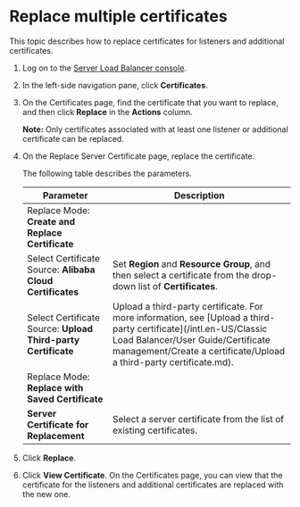 # Replace multiple certificates

This topic describes how to replace certificates for listeners and additional certificates.

1.  Log on to the [Server Load Balancer console](https://slb.console.aliyun.com/slb).

2.  In the left-side navigation pane, click **Certificates**.

3.  On the Certificates page, find the certificate that you want to replace, and then click **Replace** in the **Actions** column.

    **Note:** Only certificates associated with at least one listener or additional certificate can be replaced.

4.  On the Replace Server Certificate page, replace the certificate.

    The following table describes the parameters.

    |Parameter|Description|
    |---------|-----------|
    |Replace Mode: **Create and Replace Certificate**|
    |Select Certificate Source: **Alibaba Cloud Certificates**|Set **Region** and **Resource Group**, and then select a certificate from the drop-down list of **Certificates**.|
    |Select Certificate Source: **Upload Third-party Certificate**|Upload a third-party certificate. For more information, see [Upload a third-party certificate](/intl.en-US/Classic Load Balancer/User Guide/Certificate management/Create a certificate/Upload a third-party certificate.md).|
    |Replace Mode: **Replace with Saved Certificate**|
    |**Server Certificate for Replacement**|Select a server certificate from the list of existing certificates.|

5.  Click **Replace**.

6.  Click **View Certificate**. On the Certificates page, you can view that the certificate for the listeners and additional certificates are replaced with the new one.


